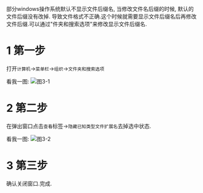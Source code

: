 <div class="jumbotron">
	<p>部分windows操作系统默认不显示文件后缀名, 当修改文件名后缀的时候, 默认的文件后缀没有改掉. 导致文件格式不正确.这个时候就需要显示文件后缀名后再修改文件后缀.可以通过"件夹和搜索选项"来修改显示文件后缀名.
	</p>
</div>

1 第一步
===

打开`计算机`->`菜单栏`->`组织`->`文件夹和搜索选项`

看我一图:
![图3-1](http://localhost/img/windows/basic/3-1.png)

2 第二步
===

在弹出窗口点击`查看`标签->`隐藏已知类型文件扩展名`去掉选中状态.

看我一图:
![图3-2](http://localhost/img/windows/basic/3-2.png)

3 第三步
===

确认关闭窗口.完成.